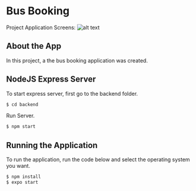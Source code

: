 # Bus Booking

Project Application Screens:
![alt text](https://lh3.googleusercontent.com/d/1wNtEWvn__zlNeFC3KgruK1kmhGdoVp5d "Logo Title Text 1")

## About the App

In this project, a the bus booking application was created.

## NodeJS Express Server

To start express server, first go to the backend folder.

```sh
$ cd backend
```

Run Server.

```sh
$ npm start
```

## Running the Application

To run the application, run the code below and select the operating system you want.

```sh
$ npm install
$ expo start
```
